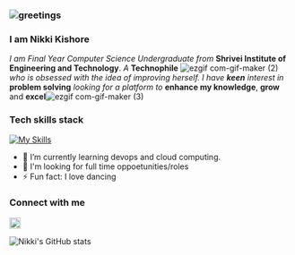 ### ![greetings](https://user-images.githubusercontent.com/72200951/189470935-6728b429-07e2-4794-8ef7-369b5c64af87.gif)
### I am Nikki Kishore



*I am Final Year Computer Science Undergraduate from* **Shrivei Institute of Engineering and Technology**.
*A* **Technophile** ![ezgif com-gif-maker (2)](https://user-images.githubusercontent.com/72200951/189470703-b6cbb9cf-c04b-4370-9a5b-a9bf0212ad1a.gif)*who is obsessed with the idea of improving herself.*
*I have **keen** interest in* **problem solving** *looking for a platform to* **enhance my knowledge**, **grow** and **excel**![ezgif com-gif-maker (3)](https://user-images.githubusercontent.com/72200951/189470813-915b6fba-00b0-4ea7-8a9e-cb52f811908a.gif)


### Tech skills stack

[![My Skills](https://skillicons.dev/icons?i=c,python,java,html,css,mysql,git,github,androidstudio)](https://skillicons.dev)


  
- 🌱 I’m currently learning devops and cloud computing.
- 👀 I'm looking for full time oppoetunities/roles
- ⚡ Fun fact: I love dancing

### Connect with me
<a href="https://www.linkedin.com/in/nikki-kishore-86251b1b6/" target="blank"><img align="center"
src="https://raw.githubusercontent.com/rahuldkjain/github-profile-readme-generator/master/src/images/icons/Social/linked-in-alt.svg" alt="nikki_kishore" height="20" width="20" /></a> &nbsp;



![Nikki's GitHub stats](https://github-readme-stats.vercel.app/api?username=23Nikki&show_icons=true&theme=radical)
